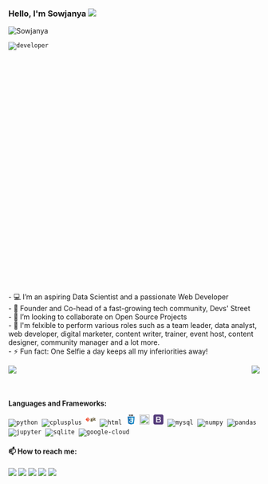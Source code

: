 ### Hello, I'm Sowjanya <img src="https://github.com/sciencepal/sciencepal/blob/master/assets/Hi.gif" width="29px">
<p align="left"> <img src="https://komarev.com/ghpvc/?username=sowjanya-105" alt="Sowjanya" /> </p>

<code><img src="https://media.giphy.com/media/fAnzw6YK33jMwzp5wp/giphy.gif" alt="developer" align="left" width="500px" height="500px"  /></code>&nbsp;
<p align="left"> - 💻 I’m an aspiring Data Scientist and a passionate Web Developer <br>
- 🤝 Founder and Co-head of a fast-growing tech community, Devs' Street <br>
- 👀 I’m looking to collaborate on Open Source Projects<br>
- 💬 I'm felxible to perform various roles such as a team leader, data analyst, web developer, digital marketer, content writer, trainer, event host, content designer, community manager and a lot more. <br>
- ⚡ Fun fact: One Selfie a day keeps all my inferiorities away! </p>

<a href="https://github.com/sowjanya-105/github-readme-stats">
<img src= "https://github-readme-stats.vercel.app/api?username=sowjanya-105&theme=tokyonight&show_icons=true" />
</a>

<a href="https://github.com/sowjanya-105/github-readme-stats">
<img align="right" src= "https://github-readme-stats.vercel.app/api/top-langs/?username=sowjanya-105&layout=compact)](https://github.com/anuraghazra/github-readme-stats" />
  </a>
  <br/><br/><br/>
  
**Languages and Frameworks:**
<div>
<p align="left">
  <code><img src="https://github.com/abranhe/programming-languages-logos/blob/master/src/python/python_48x48.png" alt="python" width="20" height="20" /></code>&nbsp;
  <code><img src="https://github.com/abranhe/programming-languages-logos/blob/master/src/cpp/cpp_48x48.png" alt="cplusplus" width="20" height="20" /></code>&nbsp;
  <code><img src="https://raw.githubusercontent.com/github/explore/80688e429a7d4ef2fca1e82350fe8e3517d3494d/topics/git/git.png" alt="git" width="20" height="20" /></code>&nbsp;
  <code><img src="https://github.com/abranhe/programming-languages-logos/blob/master/src/html/html_48x48.png" alt="html" width="20" height="20" /></code>&nbsp;
  <code><img src="https://raw.githubusercontent.com/github/explore/80688e429a7d4ef2fca1e82350fe8e3517d3494d/topics/css/css.png" alt="css" width="20" height="20" /></code>&nbsp;
  <code><img src="https://github.com/abranhe/programming-languages-logos/blob/master/src/javascript/javascript_48x48.png" width="20" height="20" /></code>&nbsp;
  <code><img src="https://raw.githubusercontent.com/github/explore/80688e429a7d4ef2fca1e82350fe8e3517d3494d/topics/bootstrap/bootstrap.png" alt="bootstrap" width="20" height="20" /></code>&nbsp;
  <code><img src="https://img.shields.io/badge/mysql-%2300f.svg?&style=for-the-badge&logo=mysql&logoColor=white" alt="mysql" /></code>&nbsp;
  <code><img src="https://img.shields.io/badge/numpy%20-%23013243.svg?&style=for-the-badge&logo=numpy&logoColor=white" alt="numpy"/></code>&nbsp;
  <code><img src="https://img.shields.io/badge/pandas%20-%23150458.svg?&style=for-the-badge&logo=pandas&logoColor=white" alt="pandas" /></code>&nbsp;
  <code><img src="https://img.shields.io/badge/Jupyter%20-%23F37626.svg?&style=for-the-badge&logo=Jupyter&logoColor=white" alt="jupyter" /></code>&nbsp;
  <code><img src ="https://img.shields.io/badge/sqlite-%2307405e.svg?&style=for-the-badge&logo=sqlite&logoColor=white" alt="sqlite" /></code>&nbsp;
  <code><img src="https://img.shields.io/badge/Google%20Cloud%20-%234285F4.svg?&style=for-the-badge&logo=google-cloud&logoColor=white" alt="google-cloud" /></code>&nbsp;
 </p>
 </div>
 
  #### 📫 How to reach me:   
  [<img src="https://github.com/sciencepal/sciencepal/blob/master/assets/discord-round.svg" width="3.5%"/>](https://discord.gg/R-Sowjanya#4431)
  [<img src="https://img.icons8.com/color/48/000000/twitter.png" width="3.5%"/>](https://twitter.com/sowjanya_105)
  [<img src="https://img.icons8.com/color/48/000000/linkedin.png" width="3.5%"/>](https://www.linkedin.com/in/sowjanya-r/)
  [<img src="https://img.icons8.com/fluent/48/000000/instagram-new.png" width="3.5%"/>](https://www.instagram.com/_.sowww._/)
  <a href="mailto:rsow105@gmail.com"> <img src="https://img.icons8.com/fluent/48/000000/gmail.png" width="3.5%"/> </a>
